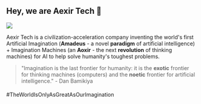 ## Hey, we are Aexir Tech 👋

![](https://raw.githubusercontent.com/aexirtech/.github/main/assets/aexir-tech-logo-1.0-header.png)

Aexir Tech is a civilization-acceleration company inventing the world's first Artificial Imagination (<strong>Amadeus</strong> - a novel <strong>paradigm</strong> of artificial intelligence) + Imagination Machines (an <strong>Aoxir</strong> - the next <strong>revolution</strong> of thinking machines) for AI to help solve humanity's toughest problems.


> "Imagination is the last frontier for humanity: it is the <strong>exotic</strong> frontier for thinking machines (computers) and the <strong>noetic</strong> frontier for artificial intelligence." - Dan Bamikiya

<h4></h4> #TheWorldIsOnlyAsGreatAsOurImagination </h4>
